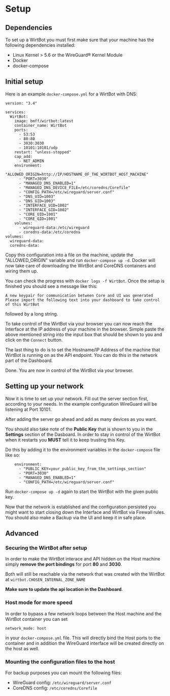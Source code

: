 # Setup

## Dependencies

To set up a WirtBot you must first make sure that your machine has the following dependencies installed:

- Linux Kernel > 5.6 or the WireGuard® Kernel Module
- Docker
- docker-compose

## Initial setup

Here is an example `docker-compose.yml` for a WirtBot with DNS:

```
version: "3.4"

services:
  WirtBot:
    image: bmff/wirtbot:latest
    container_name: WirtBot
    ports:
      - 53:53
      - 80:80
      - 3030:3030
      - 10101:10101/udp
    restart: "unless-stopped"
    cap_add:
      - NET_ADMIN
    environment:
      - "ALLOWED_ORIGIN=http://IP/HOSTNAME_OF_THE_WIRTBOT_HOST_MACHINE"
      - "PORT=3030"
      - "MANAGED_DNS_ENABLED=1"
      - "MANAGED_DNS_DEVICE_FILE=/etc/coredns/Corefile"
      - "CONFIG_PATH=/etc/wireguard/server.conf"
      - "DNS_UID=1003"
      - "DNS_GID=1003"
      - "INTERFACE_UID=1002"
      - "INTERFACE_GID=1002"
      - "CORE_UID=1001"
      - "CORE_GID=1001"
    volumes:
      - wireguard-data:/etc/wireguard
      - coredns-data:/etc/coredns
volumes:
  wireguard-data:
  coredns-data:

```

Copy this configuration into a file on the machine, update the "ALLOWED_ORIGIN" variable and run `docker-compose up -d`.
Docker will now take care of downloading the WirtBot and CoreDNS containers and wiring them up.

You can check the progress with `docker logs -f WirtBot`.
Once the setup is finished you should see a message like this:

```
A new keypair for communication between Core and UI was generated
Please import the following text into your dashboard to take control of this WirtBot
```

followed by a long string.

To take control of the WirtBot via your browser you can now reach the Interface at the IP address of your machine in the browser.
Simple paste the above mentioned string into the input box that should be shown to you and click on the `Connect` button.

The last thing to do is to set the Hostname/IP Address of the machine that WirtBot is running on as the API endpoint. You can do this in the network part of the Dashboard.

Done. You are now in control of the WirtBot via your browser.

## Setting up your network

Now it is time to set up your network. Fill out the server section first, according to your needs. In the example configuration WireGuard will be listening at Port 10101.

After adding the server go ahead and add as many devices as you want.

You should also take note of the **Public Key** that is shown to you in the **Settings** section of the Dasboard.
In order to stay in control of the WirtBot when it restarts you **MUST** tell it to keep trusting this Key.

Do this by adding it to the environment variables in the `docker-compose` file like so:

```
    environment:
      - "PUBLIC_KEY=your_public_key_from_the_settings_section"
      - "PORT=3030"
      - "MANAGED_DNS_ENABLED=1"
      - "CONFIG_PATH=/etc/wireguard/server.conf"
```

Run `docker-compose up -d` again to start the WirtBot with the given public key.

Now that the network is established and the configuration persisted you might want to start closing down the Interface and WirtBot via Firewall rules.
You should also make a Backup via the UI and keep it in safe place.

## Advanced

### Securing the WirtBot after setup

In order to make the WirtBot interace and API hidden on the Host machine simply **remove the port bindings** for port **80** and **3030**.

Both will still be reachable via the network that was created with the WirtBot at `wirtbot.CHOSEN_INTERNAL_ZONE_NAME`

**Make sure to update the api location in the Dashboard**.

### Host mode for more speed

In order to bypass a few network loops between the Host machine and the WirtBot container you can set

```
network_mode: host
```

in your `docker-compose.yml` file. This will directly bind the Host ports to the container and in addition the WireGuard interface will be created directly on the host as well.

### Mounting the configuration files to the host

For backup purposes you can mount the following files:

- WireGuard config: `/etc/wireguard/server.conf`
- CoreDNS config: `/etc/coredns/Corefile`
